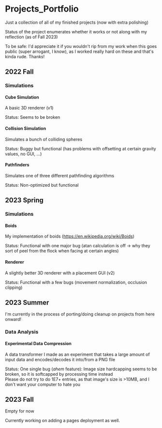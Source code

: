 # Projects_Portfolio
Just a collection of all of my finished projects (now with extra polishing)

Status of the project enumerates whether it works or not along with my reflection (as of Fall 2023)

To be safe: I'd appreciate it if you wouldn't rip from my work when this goes public (super arrogant, I know), as I worked really hard on these and that's kinda rude. Thanks!


## 2022 Fall
### Simulations
#### Cube Simulation
A basic 3D renderer (v1)

Status: Seems to be broken

#### Collision Simulation
Simulates a bunch of colliding spheres

Status: Buggy but functional (has problems with offsetting at certain gravity values, no GUI, ...)

#### Pathfinders
Simulates one of three different pathfinding algorithms

Status: Non-optimized but functional


## 2023 Spring
### Simulations
#### Boids
My implementation of boids (https://en.wikipedia.org/wiki/Boids)

Status: Functional with one major bug (atan calculation is off -> why they sort of peel from the flock when facing at certain angles)

#### Renderer
A slightly better 3D renderer with a placement GUI (v2)

Status: Functional with a few bugs (movement normalization, occlusion clipping)


## 2023 Summer
I'm currently in the process of porting/doing cleanup on projects from here onward!
### Data Analysis
#### Experimental Data Compression
A data transformer I made as an experiment that takes a large amount of input data and encodes/decodes it into/from a PNG file

Status: One single bug (*ahem* feature): Image size hardcapping seems to be broken, so it is softcapped by processing time instead  
Please do not try to do 1E7+ entries, as that image's size is >10MB, and I don't want your computer to hate you


## 2023 Fall
Empty for now

Currently working on adding a pages deployment as well.